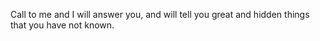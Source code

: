 Call to me and I will answer you, and will tell you great and hidden things that you have not known.
